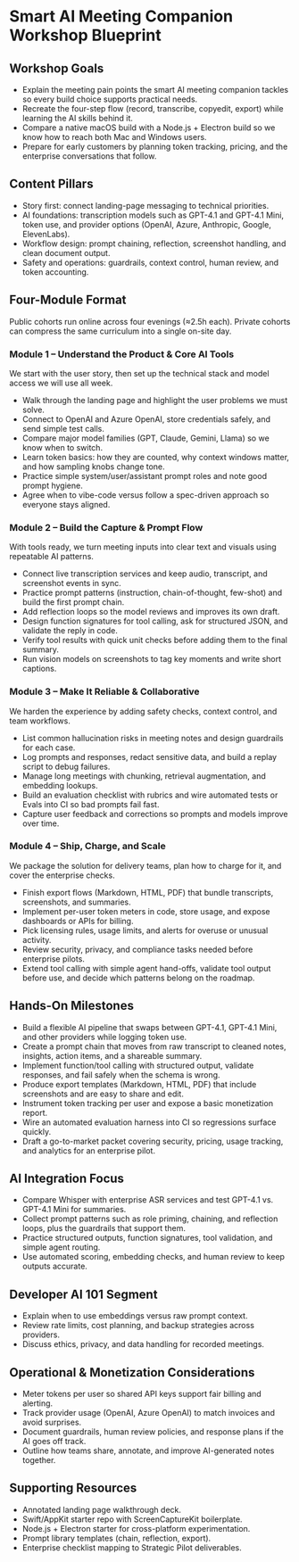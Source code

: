 # Smart AI Meeting Companion Workshop Blueprint

## Workshop Goals
- Explain the meeting pain points the smart AI meeting companion tackles so every build choice supports practical needs.
- Recreate the four-step flow (record, transcribe, copyedit, export) while learning the AI skills behind it.
- Compare a native macOS build with a Node.js + Electron build so we know how to reach both Mac and Windows users.
- Prepare for early customers by planning token tracking, pricing, and the enterprise conversations that follow.

## Content Pillars
- Story first: connect landing-page messaging to technical priorities.
- AI foundations: transcription models such as GPT-4.1 and GPT-4.1 Mini, token use, and provider options (OpenAI, Azure, Anthropic, Google, ElevenLabs).
- Workflow design: prompt chaining, reflection, screenshot handling, and clean document output.
- Safety and operations: guardrails, context control, human review, and token accounting.

## Four-Module Format
Public cohorts run online across four evenings (≈2.5h each). Private cohorts can compress the same curriculum into a single on-site day.

### Module 1 – Understand the Product & Core AI Tools
We start with the user story, then set up the technical stack and model access we will use all week.
- Walk through the landing page and highlight the user problems we must solve.
- Connect to OpenAI and Azure OpenAI, store credentials safely, and send simple test calls.
- Compare major model families (GPT, Claude, Gemini, Llama) so we know when to switch.
- Learn token basics: how they are counted, why context windows matter, and how sampling knobs change tone.
- Practice simple system/user/assistant prompt roles and note good prompt hygiene.
- Agree when to vibe-code versus follow a spec-driven approach so everyone stays aligned.

### Module 2 – Build the Capture & Prompt Flow
With tools ready, we turn meeting inputs into clear text and visuals using repeatable AI patterns.
- Connect live transcription services and keep audio, transcript, and screenshot events in sync.
- Practice prompt patterns (instruction, chain-of-thought, few-shot) and build the first prompt chain.
- Add reflection loops so the model reviews and improves its own draft.
- Design function signatures for tool calling, ask for structured JSON, and validate the reply in code.
- Verify tool results with quick unit checks before adding them to the final summary.
- Run vision models on screenshots to tag key moments and write short captions.

### Module 3 – Make It Reliable & Collaborative
We harden the experience by adding safety checks, context control, and team workflows.
- List common hallucination risks in meeting notes and design guardrails for each case.
- Log prompts and responses, redact sensitive data, and build a replay script to debug failures.
- Manage long meetings with chunking, retrieval augmentation, and embedding lookups.
- Build an evaluation checklist with rubrics and wire automated tests or Evals into CI so bad prompts fail fast.
- Capture user feedback and corrections so prompts and models improve over time.

### Module 4 – Ship, Charge, and Scale
We package the solution for delivery teams, plan how to charge for it, and cover the enterprise checks.
- Finish export flows (Markdown, HTML, PDF) that bundle transcripts, screenshots, and summaries.
- Implement per-user token meters in code, store usage, and expose dashboards or APIs for billing.
- Pick licensing rules, usage limits, and alerts for overuse or unusual activity.
- Review security, privacy, and compliance tasks needed before enterprise pilots.
- Extend tool calling with simple agent hand-offs, validate tool output before use, and decide which patterns belong on the roadmap.

## Hands-On Milestones
- Build a flexible AI pipeline that swaps between GPT-4.1, GPT-4.1 Mini, and other providers while logging token use.
- Create a prompt chain that moves from raw transcript to cleaned notes, insights, action items, and a shareable summary.
- Implement function/tool calling with structured output, validate responses, and fail safely when the schema is wrong.
- Produce export templates (Markdown, HTML, PDF) that include screenshots and are easy to share and edit.
- Instrument token tracking per user and expose a basic monetization report.
- Wire an automated evaluation harness into CI so regressions surface quickly.
- Draft a go-to-market packet covering security, pricing, usage tracking, and analytics for an enterprise pilot.

## AI Integration Focus
- Compare Whisper with enterprise ASR services and test GPT-4.1 vs. GPT-4.1 Mini for summaries.
- Collect prompt patterns such as role priming, chaining, and reflection loops, plus the guardrails that support them.
- Practice structured outputs, function signatures, tool validation, and simple agent routing.
- Use automated scoring, embedding checks, and human review to keep outputs accurate.

## Developer AI 101 Segment
- Explain when to use embeddings versus raw prompt context.
- Review rate limits, cost planning, and backup strategies across providers.
- Discuss ethics, privacy, and data handling for recorded meetings.

## Operational & Monetization Considerations
- Meter tokens per user so shared API keys support fair billing and alerting.
- Track provider usage (OpenAI, Azure OpenAI) to match invoices and avoid surprises.
- Document guardrails, human review policies, and response plans if the AI goes off track.
- Outline how teams share, annotate, and improve AI-generated notes together.

## Supporting Resources
- Annotated landing page walkthrough deck.
- Swift/AppKit starter repo with ScreenCaptureKit boilerplate.
- Node.js + Electron starter for cross-platform experimentation.
- Prompt library templates (chain, reflection, export).
- Enterprise checklist mapping to Strategic Pilot deliverables.

